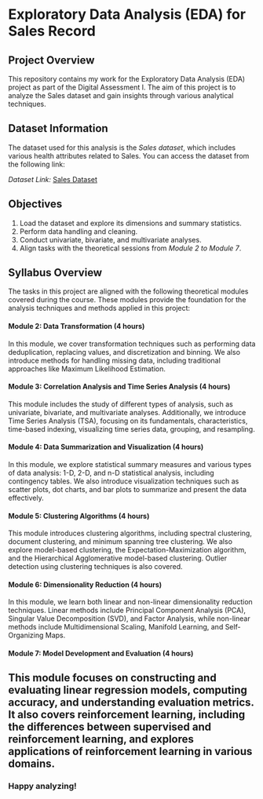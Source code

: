 # Exploratory Data Analysis (EDA) for Sales Record

## Project Overview

This repository contains my work for the Exploratory Data Analysis (EDA) project as part of the Digital Assessment I. The aim of this project is to analyze the Sales dataset and gain insights through various analytical techniques.

## Dataset Information

The dataset used for this analysis is the *Sales dataset*, which includes various health attributes related to Sales. You can access the dataset from the following link:

*Dataset Link:* [Sales Dataset](https://raw.githubusercontent.com/salemprakash/EDA/main/Data/1000%20Sales%20Records.csv)

## Objectives

1. Load the dataset and explore its dimensions and summary statistics.
2. Perform data handling and cleaning.
3. Conduct univariate, bivariate, and multivariate analyses.
4. Align tasks with the theoretical sessions from *Module 2 to Module 7*.

## Syllabus Overview
The tasks in this project are aligned with the following theoretical modules covered during the course. These modules provide the foundation for the analysis techniques and methods applied in this project:

#### Module 2: Data Transformation (4 hours)
In this module, we cover transformation techniques such as performing data deduplication, replacing values, and discretization and binning. We also introduce methods for handling missing data, including traditional approaches like Maximum Likelihood Estimation.

#### Module 3: Correlation Analysis and Time Series Analysis (4 hours)
This module includes the study of different types of analysis, such as univariate, bivariate, and multivariate analyses. Additionally, we introduce Time Series Analysis (TSA), focusing on its fundamentals, characteristics, time-based indexing, visualizing time series data, grouping, and resampling.

#### Module 4: Data Summarization and Visualization (4 hours)
In this module, we explore statistical summary measures and various types of data analysis: 1-D, 2-D, and n-D statistical analysis, including contingency tables. We also introduce visualization techniques such as scatter plots, dot charts, and bar plots to summarize and present the data effectively.

#### Module 5: Clustering Algorithms (4 hours)
This module introduces clustering algorithms, including spectral clustering, document clustering, and minimum spanning tree clustering. We also explore model-based clustering, the Expectation-Maximization algorithm, and the Hierarchical Agglomerative model-based clustering. Outlier detection using clustering techniques is also covered.

#### Module 6: Dimensionality Reduction (4 hours)
In this module, we learn both linear and non-linear dimensionality reduction techniques. Linear methods include Principal Component Analysis (PCA), Singular Value Decomposition (SVD), and Factor Analysis, while non-linear methods include Multidimensional Scaling, Manifold Learning, and Self-Organizing Maps.

#### Module 7: Model Development and Evaluation (4 hours)
This module focuses on constructing and evaluating linear regression models, computing accuracy, and understanding evaluation metrics. It also covers reinforcement learning, including the differences between supervised and reinforcement learning, and explores applications of reinforcement learning in various domains.
---

### Happy analyzing!
